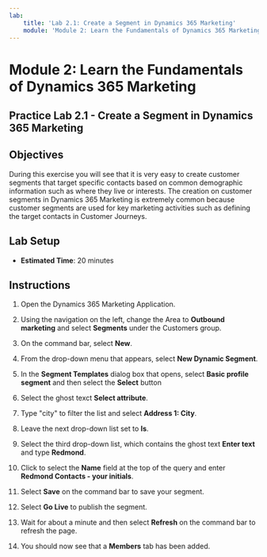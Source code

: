 ```yaml
---
lab:
    title: 'Lab 2.1: Create a Segment in Dynamics 365 Marketing'
    module: 'Module 2: Learn the Fundamentals of Dynamics 365 Marketing'
---
```


Module 2: Learn the Fundamentals of Dynamics 365 Marketing
========================

## Practice Lab 2.1 - Create a Segment in Dynamics 365 Marketing

## Objectives

During this exercise you will see that it is very easy to create customer segments that target specific contacts based on common demographic information such as where they live or interests. The creation on customer segments in Dynamics 365 Marketing is extremely common because customer segments are used for key marketing activities such as defining the target contacts in Customer Journeys.

## Lab Setup

  - **Estimated Time**: 20 minutes

## Instructions


1. Open the Dynamics 365 Marketing Application. 

2. Using the navigation on the left, change the Area to **Outbound marketing** and select **Segments** under the Customers group.

3. On the command bar, select **New**.

4. From the drop-down menu that appears, select **New Dynamic Segment**.

5. In the **Segment Templates** dialog box that opens, select **Basic profile segment** and then select the **Select** button

6. Select the ghost texct **Select attribute**.

7. Type "city" to filter the list and select **Address 1: City**.

8. Leave the next drop-down list set to **Is**. 

9. Select the third drop-down list, which contains the ghost text **Enter text** and type **Redmond**.

10. Click to select the **Name** field at the top of the query and enter **Redmond Contacts - your initials**.

11. Select **Save** on the command bar to save your segment.

12. Select **Go Live** to publish the segment.

13. Wait for about a minute and then select **Refresh** on the command bar to refresh the page. 

14. You should now see that a **Members** tab has been added. 
